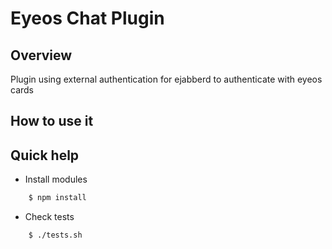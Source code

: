 Eyeos Chat Plugin
=================

## Overview

Plugin using external authentication for ejabberd to authenticate with eyeos cards

## How to use it

## Quick help

* Install modules

```bash
	$ npm install
```

* Check tests

```bash
    $ ./tests.sh
```
